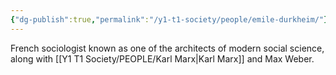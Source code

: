 ```yaml
---
{"dg-publish":true,"permalink":"/y1-t1-society/people/emile-durkheim/"}
---
```


French sociologist known as one of the architects of modern social science, along with [[Y1 T1 Society/PEOPLE/Karl Marx\|Karl Marx]] and Max Weber.